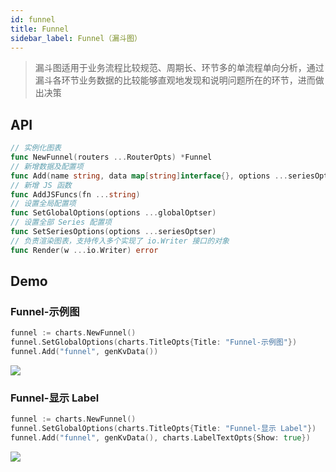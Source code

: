 ```yaml
---
id: funnel
title: Funnel
sidebar_label: Funnel（漏斗图）
---
```


> 漏斗图适用于业务流程比较规范、周期长、环节多的单流程单向分析，通过漏斗各环节业务数据的比较能够直观地发现和说明问题所在的环节，进而做出决策

## API
```go
// 实例化图表
func NewFunnel(routers ...RouterOpts) *Funnel
// 新增数据及配置项
func Add(name string, data map[string]interface{}, options ...seriesOptser) *Funnel
// 新增 JS 函数
func AddJSFuncs(fn ...string)
// 设置全局配置项
func SetGlobalOptions(options ...globalOptser)
// 设置全部 Series 配置项
func SetSeriesOptions(options ...seriesOptser)
// 负责渲染图表，支持传入多个实现了 io.Writer 接口的对象
func Render(w ...io.Writer) error
```

## Demo

### Funnel-示例图
```go
funnel := charts.NewFunnel()
funnel.SetGlobalOptions(charts.TitleOpts{Title: "Funnel-示例图"})
funnel.Add("funnel", genKvData())
```
![](https://user-images.githubusercontent.com/19553554/52332816-ac5eb800-2a36-11e9-8227-3538976f447d.gif)


### Funnel-显示 Label
```go
funnel := charts.NewFunnel()
funnel.SetGlobalOptions(charts.TitleOpts{Title: "Funnel-显示 Label"})
funnel.Add("funnel", genKvData(), charts.LabelTextOpts{Show: true})
```
![](https://user-images.githubusercontent.com/19553554/52332845-baacd400-2a36-11e9-86e7-8072a3efae23.png)
